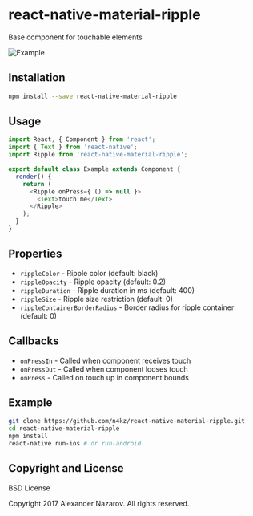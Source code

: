 # react-native-material-ripple

Base component for touchable elements

![Example](https://cloud.githubusercontent.com/assets/2055622/23309410/a363975a-fabf-11e6-8cd8-b9c5cca76b63.gif)

## Installation

```bash
npm install --save react-native-material-ripple
```

## Usage

```javascript
import React, { Component } from 'react';
import { Text } from 'react-native';
import Ripple from 'react-native-material-ripple';

export default class Example extends Component {
  render() {
    return (
      <Ripple onPress={ () => null }>
        <Text>touch me</Text>
      </Ripple>
    );
  }
}
```

## Properties

* `rippleColor`                 - Ripple color (default: black)
* `rippleOpacity`               - Ripple opacity (default: 0.2)
* `rippleDuration`              - Ripple duration in ms (default: 400)
* `rippleSize`                  - Ripple size restriction (default: 0)
* `rippleContainerBorderRadius` - Border radius for ripple container (default: 0)

## Callbacks

* `onPressIn`  - Called when component receives touch
* `onPressOut` - Called when component looses touch
* `onPress`    - Called on touch up in component bounds

## Example

```bash
git clone https://github.com/n4kz/react-native-material-ripple.git
cd react-native-material-ripple
npm install
react-native run-ios # or run-android
```

## Copyright and License

BSD License

Copyright 2017 Alexander Nazarov. All rights reserved.
